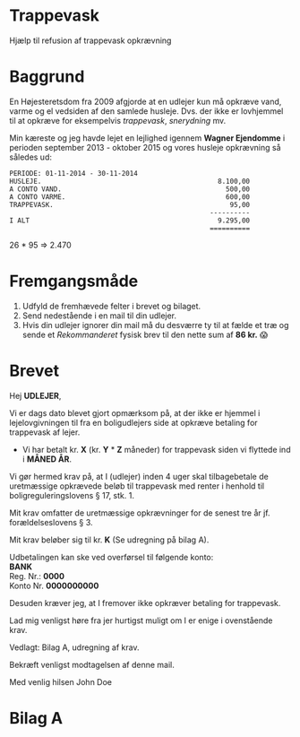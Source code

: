 # Trappevask
Hjælp til refusion af trappevask opkrævning

# Baggrund
En Højesteretsdom fra 2009 afgjorde at en udlejer kun må opkræve vand, varme og el vedsiden af den samlede husleje. Dvs. der ikke er lovhjemmel til at opkræve for eksempelvis *trappevask*, *snerydning* mv.

Min kæreste og jeg havde lejet en lejlighed igennem **Wagner Ejendomme** i perioden september 2013 - oktober 2015 og vores husleje opkrævning så således ud:  
``` text
PERIODE: 01-11-2014 - 30-11-2014                            
HUSLEJE.                                            8.100,00
A CONTO VAND.                                         500,00
A CONTO VARME.                                        600,00
TRAPPEVASK.                                            95,00
                                                  ----------
I ALT                                               9.295,00
                                                  ==========
```

26 * 95 => 2.470


# Fremgangsmåde
1. Udfyld de fremhævede felter i brevet og bilaget.
2. Send nedestående i en mail til din udlejer.
3. Hvis din udlejer ignorer din mail må du desværre ty til at fælde et træ og sende et *Rekommanderet* fysisk brev til den nette sum af **86 kr.** :scream:

# Brevet
Hej **UDLEJER**,  

Vi er dags dato blevet gjort opmærksom på, at der ikke er hjemmel i lejelovgivningen til fra en boligudlejers side at opkræve betaling for trappevask af lejer.  

-	Vi har betalt kr. **X** (kr. **Y** * **Z** måneder) for trappevask siden vi flyttede ind i **MÅNED ÅR**.  

Vi gør hermed krav på, at I (udlejer) inden 4 uger skal tilbagebetale de uretmæssige opkrævede beløb til trappevask med renter i henhold til boligreguleringslovens § 17, stk. 1.  

Mit krav omfatter de uretmæssige opkrævninger for de senest tre år jf. forældelseslovens § 3.  

Mit krav beløber sig til kr. **K** (Se udregning på bilag A).  

Udbetalingen kan ske ved overførsel til følgende konto:  
**BANK**  
Reg. Nr.: **0000**  
Konto Nr. **0000000000**  

Desuden kræver jeg, at I fremover ikke opkræver betaling for trappevask.  

Lad mig venligst høre fra jer hurtigst muligt om I er enige i ovenstående krav.

Vedlagt: Bilag A, udregning af krav.

Bekræft venligst modtagelsen af denne mail.

Med venlig hilsen
John Doe

# Bilag A
